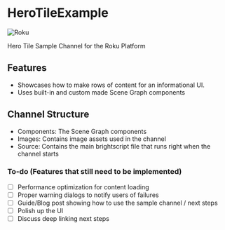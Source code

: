 # HeroTileExample
![Roku](https://img.shields.io/badge/Roku-Dev-blue.svg)

Hero Tile Sample Channel for the Roku Platform

## Features 
- Showcases how to make rows of content for an informational UI. 
- Uses built-in and custom made Scene Graph components 

## Channel Structure 
- Components: The Scene Graph components 
- Images: Contains image assets used in the channel
- Source: Contains the main brightscript file that runs right when the channel starts

### To-do (Features that still need to be implemented)
- [ ] Performance optimization for content loading 
- [ ] Proper warning dialogs to notify users of failures
- [ ] Guide/Blog post showing how to use the sample channel / next steps 
- [ ] Polish up the UI 
- [ ] Discuss deep linking next steps 
